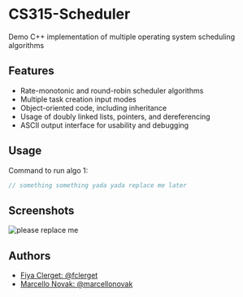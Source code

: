 # CS315-Scheduler

Demo C++ implementation of multiple operating system scheduling algorithms


## Features

- Rate-monotonic and round-robin scheduler algorithms
- Multiple task creation input modes
- Object-oriented code, including inheritance
- Usage of doubly linked lists, pointers, and dereferencing
- ASCII output interface for usability and debugging


## Usage
Command to run algo 1:
```cpp
// something something yada yada replace me later
```


## Screenshots

![please replace me](https://i.pinimg.com/enabled_hi/564x/68/65/c6/6865c632754be7721ad89bfed233c182.jpg)


## Authors

- [Fiya Clerget: @fclerget](https://www.github.com/fclerget)
- [Marcello Novak: @marcellonovak](https://www.github.com/marcellonovak)

